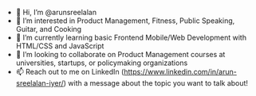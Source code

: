 - 👋 Hi, I’m @arunsreelalan
- 👀 I’m interested in Product Management, Fitness, Public Speaking, Guitar, and Cooking
- 🌱 I’m currently learning basic Frontend Mobile/Web Development with HTML/CSS and JavaScript
- 💞️ I’m looking to collaborate on Product Management courses at universities, startups, or policymaking organizations
- 📫 Reach out to me on LinkedIn (https://www.linkedin.com/in/arun-sreelalan-iyer/) with a message about the topic you want to talk about!

<!---
arunsreelalan/arunsreelalan is a ✨ special ✨ repository because its `README.md` (this file) appears on your GitHub profile.
You can click the Preview link to take a look at your changes.
--->

